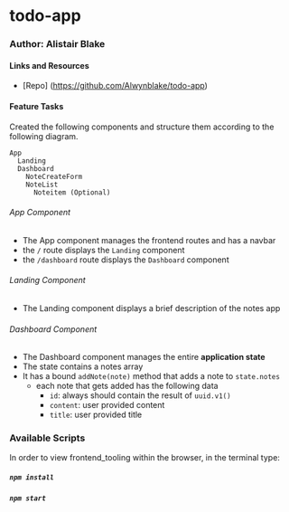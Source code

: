 # todo-app

### Author: Alistair Blake
#### Links and Resources
* [Repo] (https://github.com/Alwynblake/todo-app)

#### Feature Tasks 
Created the following components and structure them according to the following diagram.  
``` 
App
  Landing
  Dashboard
    NoteCreateForm
    NoteList
      Noteitem (Optional)
```
###### App Component
* The App component manages the frontend routes and has a navbar
* the `/` route displays the `Landing` component
* the `/dashboard` route displays the `Dashboard` component

###### Landing Component
* The Landing component displays a brief description of the notes app

###### Dashboard Component 
* The Dashboard component manages the entire **application state**
* The state contains a notes array
* It has a bound `addNote(note)` method that adds a note to `state.notes`
  * each note that gets added has the following data
    * `id`: always should contain the result of `uuid.v1()`
    * `content`: user provided content
    * `title`: user provided title
### Available Scripts
In order to view frontend_tooling within the browser,
in the terminal type: 
##### `npm install`
##### `npm start`
